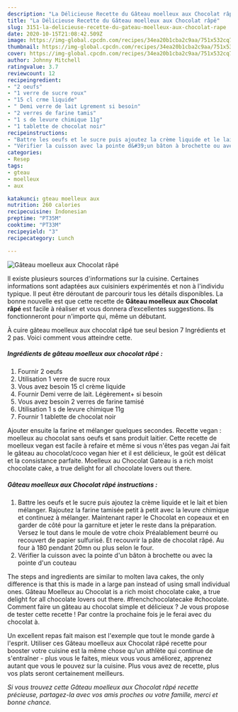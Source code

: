 ```yaml
---
description: "La Délicieuse Recette du Gâteau moelleux aux Chocolat râpé"
title: "La Délicieuse Recette du Gâteau moelleux aux Chocolat râpé"
slug: 3151-la-delicieuse-recette-du-gateau-moelleux-aux-chocolat-rape
date: 2020-10-15T21:08:42.509Z
image: https://img-global.cpcdn.com/recipes/34ea20b1cba2c9aa/751x532cq70/gateau-moelleux-aux-chocolat-rape-photo-principale-de-la-recette.jpg
thumbnail: https://img-global.cpcdn.com/recipes/34ea20b1cba2c9aa/751x532cq70/gateau-moelleux-aux-chocolat-rape-photo-principale-de-la-recette.jpg
cover: https://img-global.cpcdn.com/recipes/34ea20b1cba2c9aa/751x532cq70/gateau-moelleux-aux-chocolat-rape-photo-principale-de-la-recette.jpg
author: Johnny Mitchell
ratingvalue: 3.7
reviewcount: 12
recipeingredient:
- "2 oeufs"
- "1 verre de sucre roux"
- "15 cl crme liquide"
- " Demi verre de lait Lgrement si besoin"
- "2 verres de farine tamis"
- "1 s de levure chimique 11g"
- "1 tablette de chocolat noir"
recipeinstructions:
- "Battre les oeufs et le sucre puis ajoutez la crème liquide et le lait et bien mélanger. Rajoutez la farine tamisée petit à petit avec la levure chimique et continuez à mélanger. Maintenant raper le Chocolat en copeaux et en garder de côté pour la garniture et jeter le reste dans la préparation. Versez le tout dans le moule de votre choix Préalablement beurré ou recouvert de papier sulfurisé. Et recouvrir la pâte de chocolat râpé. Au four à 180 pendant 20mn ou plus selon le four."
- "Vérifier la cuisson avec la pointe d&#39;un bâton à brochette ou avec la pointe d&#39;un couteau"
categories:
- Resep
tags:
- gteau
- moelleux
- aux

katakunci: gteau moelleux aux 
nutrition: 260 calories
recipecuisine: Indonesian
preptime: "PT35M"
cooktime: "PT33M"
recipeyield: "3"
recipecategory: Lunch

---
```



![Gâteau moelleux aux Chocolat râpé](https://img-global.cpcdn.com/recipes/34ea20b1cba2c9aa/751x532cq70/gateau-moelleux-aux-chocolat-rape-photo-principale-de-la-recette.jpg)

Il existe plusieurs sources d'informations sur la cuisine. Certaines informations sont adaptées aux cuisiniers expérimentés et non à l'individu typique. Il peut être déroutant de parcourir tous les détails disponibles. La bonne nouvelle est que cette recette de <strong> Gâteau moelleux aux Chocolat râpé </strong> est facile à réaliser et vous donnera d’excellentes suggestions. Ils fonctionneront pour n'importe qui, même un débutant.

<!--inarticleads1-->

À cuire gâteau moelleux aux chocolat râpé tue seul besion 7 Ingrédients et 2 pas. Voici comment vous atteindre cette.

##### Ingrédients de gâteau moelleux aux chocolat râpé :

1. Fournir 2 oeufs
1. Utilisation 1 verre de sucre roux
1. Vous avez besoin 15 cl crème liquide
1. Fournir  Demi verre de lait. Légèrement+ si besoin
1. Vous avez besoin 2 verres de farine tamisé
1. Utilisation 1 s de levure chimique 11g
1. Fournir 1 tablette de chocolat noir


Ajouter ensuite la farine et mélanger quelques secondes. Recette vegan : moelleux au chocolat sans oeufs et sans produit laitier. Cette recette de moelleux vegan est facile à refaire et même si vous n&#39;êtes pas vegan Jai fait le gâteau au chocolat/coco vegan hier et il est délicieux, le goût est délicat et la consistance parfaite. Moelleux au Chocolat Gateau is a rich moist chocolate cake, a true delight for all chocolate lovers out there. 

<!--inarticleads2-->

##### Gâteau moelleux aux Chocolat râpé instructions :

1. Battre les oeufs et le sucre puis ajoutez la crème liquide et le lait et bien mélanger. Rajoutez la farine tamisée petit à petit avec la levure chimique et continuez à mélanger. Maintenant raper le Chocolat en copeaux et en garder de côté pour la garniture et jeter le reste dans la préparation. Versez le tout dans le moule de votre choix Préalablement beurré ou recouvert de papier sulfurisé. Et recouvrir la pâte de chocolat râpé. Au four à 180 pendant 20mn ou plus selon le four.
1. Vérifier la cuisson avec la pointe d&#39;un bâton à brochette ou avec la pointe d&#39;un couteau


The steps and ingredients are similar to molten lava cakes, the only difference is that this is made in a large pan instead of using small individual ones. Gâteau Moelleux au Chocolat is a rich moist chocolate cake, a true delight for all chocolate lovers out there. #frenchchocolatecake #chocolate. Comment faire un gâteau au chocolat simple et délicieux ? Je vous propose de tester cette recette ! Par contre la prochaine fois je le ferai avec du chocolat à. 

<!--inarticleads1-->

<p>
Un excellent repas fait maison est l'exemple que tout le monde garde à l'esprit. Utiliser ces Gâteau moelleux aux Chocolat râpé recette pour booster votre cuisine est la même chose qu'un athlète qui continue de s'entraîner - plus vous le faites, mieux vous vous améliorez, apprenez autant que vous le pouvez sur la cuisine. Plus vous avez de recette, plus vos plats seront certainement meilleurs.
</p>

<p>
<i>Si vous trouvez cette Gâteau moelleux aux Chocolat râpé recette précieuse, partagez-la avec vos amis proches ou votre famille, merci et bonne chance.</i>
</p>
